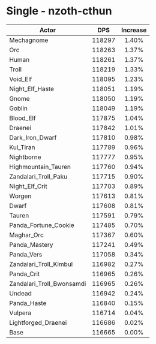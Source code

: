 # Single - nzoth-cthun
| Actor | DPS | Increase |
|---|:---:|:---:|
|Mechagnome|118297|1.40%|
|Orc|118263|1.37%|
|Human|118261|1.37%|
|Troll|118219|1.33%|
|Void_Elf|118095|1.23%|
|Night_Elf_Haste|118051|1.19%|
|Gnome|118050|1.19%|
|Goblin|118049|1.19%|
|Blood_Elf|117875|1.04%|
|Draenei|117842|1.01%|
|Dark_Iron_Dwarf|117810|0.98%|
|Kul_Tiran|117789|0.96%|
|Nightborne|117777|0.95%|
|Highmountain_Tauren|117760|0.94%|
|Zandalari_Troll_Paku|117715|0.90%|
|Night_Elf_Crit|117703|0.89%|
|Worgen|117613|0.81%|
|Dwarf|117608|0.81%|
|Tauren|117591|0.79%|
|Panda_Fortune_Cookie|117485|0.70%|
|Maghar_Orc|117367|0.60%|
|Panda_Mastery|117241|0.49%|
|Panda_Vers|117058|0.34%|
|Zandalari_Troll_Kimbul|116982|0.27%|
|Panda_Crit|116965|0.26%|
|Zandalari_Troll_Bwonsamdi|116965|0.26%|
|Undead|116942|0.24%|
|Panda_Haste|116840|0.15%|
|Vulpera|116714|0.04%|
|Lightforged_Draenei|116686|0.02%|
|Base|116665|0.00%|
